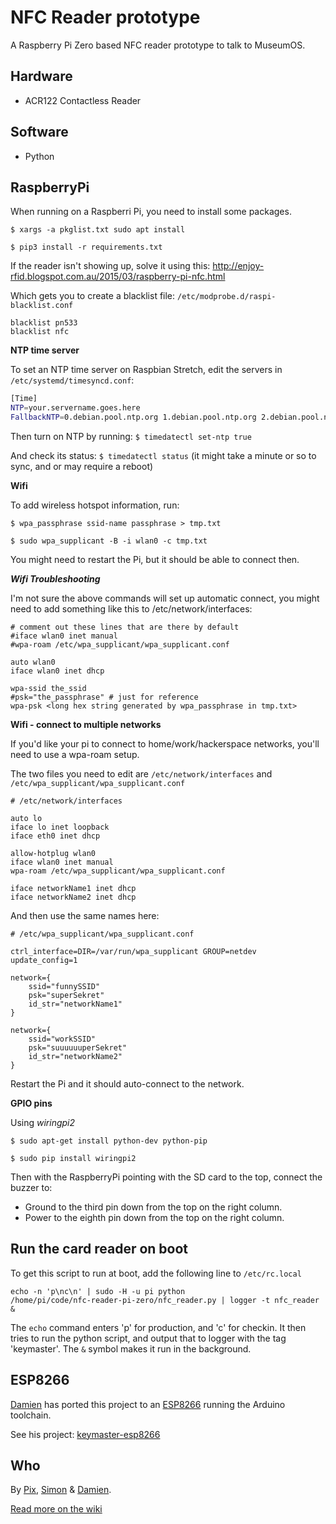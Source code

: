 NFC Reader prototype
==========
A Raspberry Pi Zero based NFC reader prototype to talk to MuseumOS.

Hardware
--------
* ACR122 Contactless Reader

Software
--------
* Python

RaspberryPi
----

When running on a Raspberri Pi, you need to install some packages.

`$ xargs -a pkglist.txt sudo apt install`

`$ pip3 install -r requirements.txt`

If the reader isn't showing up, solve it using this:
http://enjoy-rfid.blogspot.com.au/2015/03/raspberry-pi-nfc.html

Which gets you to create a blacklist file:
<code>/etc/modprobe.d/raspi-blacklist.conf</code>

	blacklist pn533
	blacklist nfc
	
**NTP time server**

To set an NTP time server on Raspbian Stretch, edit the servers in `/etc/systemd/timesyncd.conf`:

```bash
[Time]
NTP=your.servername.goes.here
FallbackNTP=0.debian.pool.ntp.org 1.debian.pool.ntp.org 2.debian.pool.ntp.org 3.debian.pool.ntp.org
```

Then turn on NTP by running: `$ timedatectl set-ntp true`

And check its status: `$ timedatectl status` (it might take a minute or so to sync, and or may require a reboot)

**Wifi**

To add wireless hotspot information, run:

<code>$ wpa_passphrase ssid-name passphrase > tmp.txt</code>

<code>$ sudo wpa_supplicant -B -i wlan0 -c tmp.txt</code>

You might need to restart the Pi, but it should be able to connect then.

***Wifi Troubleshooting***

I'm not sure the above commands will set up automatic connect, you might need to add something like this to /etc/network/interfaces:

	# comment out these lines that are there by default
	#iface wlan0 inet manual
	#wpa-roam /etc/wpa_supplicant/wpa_supplicant.conf

	auto wlan0
	iface wlan0 inet dhcp

	wpa-ssid the_ssid
	#psk="the_passphrase" # just for reference
	wpa-psk <long hex string generated by wpa_passphrase in tmp.txt>

**Wifi - connect to multiple networks**

If you'd like your pi to connect to home/work/hackerspace networks, you'll need to use a wpa-roam setup.

The two files you need to edit are <code>/etc/network/interfaces</code> and <code>/etc/wpa_supplicant/wpa_supplicant.conf</code>

	# /etc/network/interfaces
	
	auto lo
	iface lo inet loopback
	iface eth0 inet dhcp

	allow-hotplug wlan0
	iface wlan0 inet manual
	wpa-roam /etc/wpa_supplicant/wpa_supplicant.conf

	iface networkName1 inet dhcp
	iface networkName2 inet dhcp

And then use the same names here:

	# /etc/wpa_supplicant/wpa_supplicant.conf
	
	ctrl_interface=DIR=/var/run/wpa_supplicant GROUP=netdev
	update_config=1

	network={
	    ssid="funnySSID"
	    psk="superSekret"
	    id_str="networkName1"
	}

	network={
	    ssid="workSSID"
	    psk="suuuuuuperSekret"
	    id_str="networkName2"
	}
	
Restart the Pi and it should auto-connect to the network.

**GPIO pins**

Using *wiringpi2*

<code>$ sudo apt-get install python-dev python-pip</code>

<code>$ sudo pip install wiringpi2</code>

Then with the RaspberryPi pointing with the SD card to the top, connect the buzzer to:

* Ground to the third pin down from the top on the right column.
* Power to the eighth pin down from the top on the right column.

Run the card reader on boot
---

To get this script to run at boot, add the following line to <code>/etc/rc.local</code>

<code>echo -n 'p\nc\n' | sudo -H -u pi python /home/pi/code/nfc-reader-pi-zero/nfc_reader.py | logger -t nfc_reader &</code>

The ```echo``` command enters 'p' for production, and 'c' for checkin.
It then tries to run the python script, and output that to logger with the tag 'keymaster'. The ```&``` symbol makes it run in the background.


ESP8266
---

[Damien](https://github.com/33d) has ported this project to an [ESP8266](https://en.wikipedia.org/wiki/ESP8266) running the Arduino toolchain.

See his project: [keymaster-esp8266](https://github.com/33d/keymaster-esp8266)


Who
---

By [Pix](https://twitter.com/xiq), [Simon](https://twitter.com/sighmon) & [Damien](https://github.com/33d).

[Read more on the wiki](http://hackerspace-adelaide.org.au/wiki/Key_Master)
